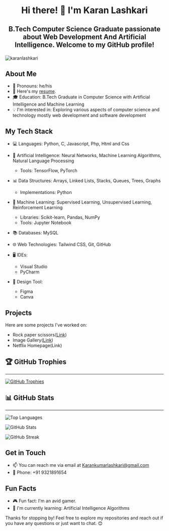 

# <h1 align="center">Hi there! 👋 I'm Karan Lashkari</h1>

## <p align="center">B.Tech Computer Science Graduate passionate about Web Development And Artificial Intelligence. Welcome to my GitHub profile!</p>

<p align="left"> 
    <img src="https://komarev.com/ghpvc/?username=karanlashkari&label=Profile%20views&color=0e75b6&style=flat" alt="karanlashkari" /> 
</p>

## About Me

- 🌟 Pronouns: he/his
- 📄 Here's my [resume](https://drive.google.com/file/d/1O-bwbFBV-axkg9kCRUtO5x0mk8nEn1WH/view?usp=drive_link).
- 🎓 Education: B.Tech Graduate in Computer Science with Artificial Intelligence and Machine Learning
- 💡 I'm interested in: Exploring various aspects of computer science and technology mostly web development and software development

## My Tech Stack

- 💻 Languages: Python, C, Javascript, Php, Html and Css
- 🤖 Artificial Intelligence: Neural Networks, Machine Learning Algorithms, Natural Language Processing
  - Tools: TensorFlow, PyTorch
- 📊 Data Structures: Arrays, Linked Lists, Stacks, Queues, Trees, Graphs
  - Implementations: Python
- 🤖 Machine Learning: Supervised Learning, Unsupervised Learning, Reinforcement Learning
  - Libraries: Scikit-learn, Pandas, NumPy
  - Tools: Jupyter Notebook
- 📚 Databases: MySQL
- 🌐 Web Technologies: Tailwind CSS, Git, GitHub
- 🖥️ IDEs:
  - Visual Studio
  - PyCharm

- 🎨 Design Tool:
  - Figma
  - Canva

## Projects

Here are some projects I've worked on:

- Rock paper scissors([Link](https://github.com/Karanlashkari/Image-Gallery))
- Image Gallery([Link](https://github.com/Karanlashkari/Rock-Paper-Scissors))
- Netflix Homepage(Link)

## 🏆 GitHub Trophies
<hr>

[![GitHub Trophies](https://github-profile-trophy.vercel.app/?username=karanlashkari&theme=onedark&no-frame=false&no-bg=false&margin-w=4)](https://github.com/ryo-ma/github-profile-trophy)

## 📊 GitHub Stats
<hr>

![Top Languages](https://github-readme-stats.vercel.app/api/top-langs/?username=Karanlashkari&theme=vue&hide_border=false&include_all_commits=false&count_private=true&layout=compact)

![GitHub Stats](https://github-readme-stats.vercel.app/api?username=Karanlashkari&theme=vue&hide_border=false&include_all_commits=false&count_private=true)

![GitHub Streak](https://github-readme-streak-stats.herokuapp.com/?user=Karanlashkari&theme=vue&hide_border=false)

## Get in Touch

- 📫 You can reach me via email at Karankumarlashkari@gmail.com
- 📱 Phone: +91 9321891654

## Fun Facts

- 🎮 Fun fact: I'm an avid gamer.
- 🌱 I'm currently learning: Artificial Intelligence Algorithms

Thanks for stopping by! Feel free to explore my repositories and reach out if you have any questions or just want to chat. 😊

<!---
Karanlashkari/Karanlashkari is a ✨ special ✨ repository because its `README.md` (this file) appears on your GitHub profile.
You can click the Preview link to take a look at your changes.
--->
